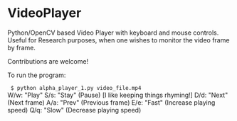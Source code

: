 # VideoPlayer
Python/OpenCV based Video Player with keyboard and mouse controls. 
Useful for Research purposes, when one wishes to monitor the video frame by frame.

Contributions are welcome!

To run the program: <br>

<code> $ python alpha_player_1.py video_file.mp4 </code>
<br>
W/w: "Play"
S/s: "Stay" (Pause) [I like keeping things rhyming!]
D/d: "Next" (Next frame)
A/a: "Prev" (Previous frame)
E/e: "Fast" (Increase playing speed)
Q/q: "Slow" (Decrease playing speed)
